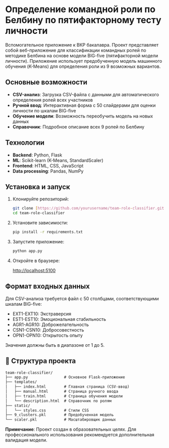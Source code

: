 # Определение командной роли по Белбину по пятифакторному тесту личности

Вспомогательное приложение к ВКР бакалавра. Проект представляет собой веб-приложение для классификации командных ролей по методике Белбина на основе модели BIG-five (пятифакторной модели личности). Приложение использует предобученную модель машинного обучения (K-Means) для определения роли из 9 возможных вариантов.

## Основные возможности

- **CSV-анализ**: Загрузка CSV-файла с данными для автоматического определения ролей всех участников
- **Ручной ввод**: Интерактивная форма с 50 слайдерами для оценки личности по шкалам BIG-five
- **Обучение модели**: Возможность переобучить модель на новых данных
- **Справочник**: Подробное описание всех 9 ролей по Белбину

## Технологии

- **Backend**: Python, Flask
- **ML**: Scikit-learn (K-Means, StandardScaler)
- **Frontend**: HTML, CSS, JavaScript
- **Data processing**: Pandas, NumPy

## Установка и запуск

1. Клонируйте репозиторий:

   ```bash
   git clone [https://github.com/yourusername/team-role-classifier.git](https://github.com/snpshtfmrdr/vkr-team-role-classifier.git
   cd team-role-classifier
   ```

2. Установите зависимости:

   ```bash
   pip install -r requirements.txt
   ```

3. Запустите приложение:

   ```bash
   python app.py
   ```

4. Откройте в браузере:

    <http://localhost:5100>

## Формат входных данных

Для CSV-анализа требуется файл с 50 столбцами, соответствующими шкалам BIG-five:

- EXT1-EXT10: Экстраверсия
- EST1-EST10: Эмоциональная стабильность
- AGR1-AGR10: Доброжелательность
- CSN1-CSN10: Добросовестность
- OPN1-OPN10: Открытость опыту

Значения должны быть в диапазоне от 1 до 5.

## 📂 Структура проекта

``` markdown
team-role-classifier/
├── app.py                # Основное Flask-приложение
├── templates/
│   ├── index.html        # Главная страница (CSV-ввод)
│   ├── manual.html       # Страница ручного ввода
│   ├── train.html        # Страница обучения модели
│   └── description.html  # Справочник по ролям
├── static/
│   └── styles.css        # Стили CSS
├── 9_clusters.pkl        # Предобученная модель
└── scaler.pkl            # Масштабировщик данных
```

**Примечание**: Проект создан в образовательных целях. Для профессионального использования рекомендуется дополнительная валидация модели.
